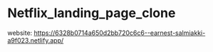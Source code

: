 # Netflix_landing_page_clone
website: https://6328b0714a650d2bb720c6c6--earnest-salmiakki-a9f023.netlify.app/
